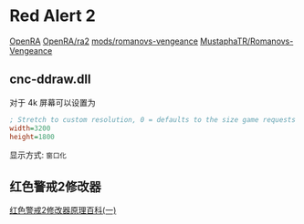 # Red Alert 2

[OpenRA](https://github.com/OpenRA/OpenRA)
[OpenRA/ra2](https://github.com/OpenRA/ra2/wiki)
[mods/romanovs-vengeance](https://www.moddb.com/mods/romanovs-vengeance)
[MustaphaTR/Romanovs-Vengeance](https://github.com/MustaphaTR/Romanovs-Vengeance)

## cnc-ddraw.dll

对于 4k 屏幕可以设置为

```ini
; Stretch to custom resolution, 0 = defaults to the size game requests
width=3200
height=1800
```

显示方式: `窗口化`

## 红色警戒2修改器

[红色警戒2修改器原理百科(一) ](https://www.cnblogs.com/viewll/p/4768880.html)
